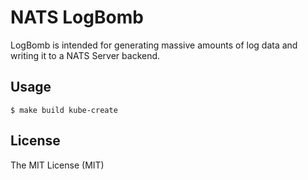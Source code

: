 # NATS LogBomb

LogBomb is intended for generating massive amounts of log data and writing it to a NATS Server backend.

## Usage

```
$ make build kube-create
```

## License

The MIT License (MIT)
